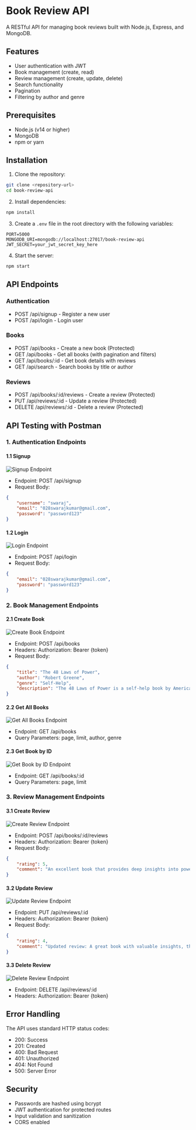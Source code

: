 # Book Review API

A RESTful API for managing book reviews built with Node.js, Express, and MongoDB.

## Features

- User authentication with JWT
- Book management (create, read)
- Review management (create, update, delete)
- Search functionality
- Pagination
- Filtering by author and genre

## Prerequisites

- Node.js (v14 or higher)
- MongoDB
- npm or yarn

## Installation

1. Clone the repository:
```bash
git clone <repository-url>
cd book-review-api
```

2. Install dependencies:
```bash
npm install
```

3. Create a `.env` file in the root directory with the following variables:
```
PORT=5000
MONGODB_URI=mongodb://localhost:27017/book-review-api
JWT_SECRET=your_jwt_secret_key_here
```

4. Start the server:
```bash
npm start
```

## API Endpoints

### Authentication
- POST /api/signup - Register a new user
- POST /api/login - Login user

### Books
- POST /api/books - Create a new book (Protected)
- GET /api/books - Get all books (with pagination and filters)
- GET /api/books/:id - Get book details with reviews
- GET /api/search - Search books by title or author

### Reviews
- POST /api/books/:id/reviews - Create a review (Protected)
- PUT /api/reviews/:id - Update a review (Protected)
- DELETE /api/reviews/:id - Delete a review (Protected)

## API Testing with Postman

### 1. Authentication Endpoints

#### 1.1 Signup
![Signup Endpoint](screenshots/signup.png)
- Endpoint: POST /api/signup
- Request Body:
```json
{
    "username": "swaraj",
    "email": "028swarajkumar@gmail.com",
    "password": "password123"
}
```

#### 1.2 Login
![Login Endpoint](screenshots/Login.png)
- Endpoint: POST /api/login
- Request Body:
```json
{
    "email": "028swarajkumar@gmail.com",
    "password": "password123"
}
```

### 2. Book Management Endpoints

#### 2.1 Create Book
![Create Book Endpoint](screenshots/create-book.png)
- Endpoint: POST /api/books
- Headers: Authorization: Bearer {token}
- Request Body:
```json
{
    "title": "The 48 Laws of Power",
    "author": "Robert Greene",
    "genre": "Self-Help",
    "description": "The 48 Laws of Power is a self-help book by American author Robert Greene. The book is a bestseller, selling over 1.2 million copies in the United States, and is popular with prison inmates and celebrities."
}
```

#### 2.2 Get All Books
![Get All Books Endpoint](screenshots/get-all-books.png)
- Endpoint: GET /api/books
- Query Parameters: page, limit, author, genre

#### 2.3 Get Book by ID
![Get Book by ID Endpoint](screenshots/get-book-by-id.png)
- Endpoint: GET /api/books/:id
- Query Parameters: page, limit

### 3. Review Management Endpoints

#### 3.1 Create Review
![Create Review Endpoint](screenshots/create-review.png)
- Endpoint: POST /api/books/:id/reviews
- Headers: Authorization: Bearer {token}
- Request Body:
```json
{
    "rating": 5,
    "comment": "An excellent book that provides deep insights into power dynamics and human behavior. Highly recommended!"
}
```

#### 3.2 Update Review
![Update Review Endpoint](screenshots/update-review.png)
- Endpoint: PUT /api/reviews/:id
- Headers: Authorization: Bearer {token}
- Request Body:
```json
{
    "rating": 4,
    "comment": "Updated review: A great book with valuable insights, though some laws might be controversial."
}
```

#### 3.3 Delete Review
![Delete Review Endpoint](screenshots/Delete-review.png)
- Endpoint: DELETE /api/reviews/:id
- Headers: Authorization: Bearer {token}

## Error Handling

The API uses standard HTTP status codes:
- 200: Success
- 201: Created
- 400: Bad Request
- 401: Unauthorized
- 404: Not Found
- 500: Server Error

## Security

- Passwords are hashed using bcrypt
- JWT authentication for protected routes
- Input validation and sanitization
- CORS enabled 